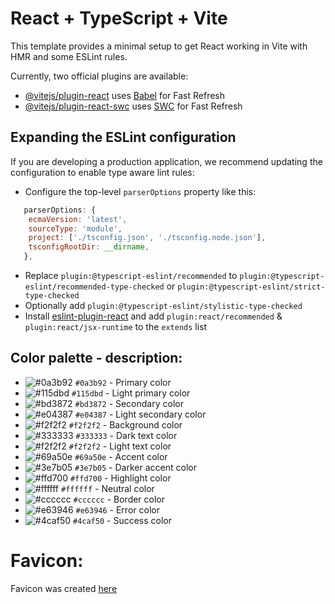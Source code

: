 # React + TypeScript + Vite

This template provides a minimal setup to get React working in Vite with HMR and some ESLint rules.

Currently, two official plugins are available:

- [@vitejs/plugin-react](https://github.com/vitejs/vite-plugin-react/blob/main/packages/plugin-react/README.md) uses [Babel](https://babeljs.io/) for Fast Refresh
- [@vitejs/plugin-react-swc](https://github.com/vitejs/vite-plugin-react-swc) uses [SWC](https://swc.rs/) for Fast Refresh

## Expanding the ESLint configuration

If you are developing a production application, we recommend updating the configuration to enable type aware lint rules:

- Configure the top-level `parserOptions` property like this:

```js
   parserOptions: {
    ecmaVersion: 'latest',
    sourceType: 'module',
    project: ['./tsconfig.json', './tsconfig.node.json'],
    tsconfigRootDir: __dirname,
   },
```

- Replace `plugin:@typescript-eslint/recommended` to `plugin:@typescript-eslint/recommended-type-checked` or `plugin:@typescript-eslint/strict-type-checked`
- Optionally add `plugin:@typescript-eslint/stylistic-type-checked`
- Install [eslint-plugin-react](https://github.com/jsx-eslint/eslint-plugin-react) and add `plugin:react/recommended` & `plugin:react/jsx-runtime` to the `extends` list


## Color palette - description:
- ![#0a3b92](https://placehold.co/15x15/0a3b92/0a3b92.png) `#0a3b92` - Primary color
- ![#115dbd](https://placehold.co/15x15/115dbd/115dbd.png) `#115dbd` - Light primary color
- ![#bd3872](https://placehold.co/15x15/bd3872/bd3872.png) `#bd3872` - Secondary color
- ![#e04387](https://placehold.co/15x15/e04387/e04387.png) `#e04387` - Light secondary color
- ![#f2f2f2](https://placehold.co/15x15/f2f2f2/f2f2f2.png) `#f2f2f2` - Background color
- ![#333333](https://placehold.co/15x15/333333/333333.png) `#333333` - Dark text color
- ![#f2f2f2](https://placehold.co/15x15/f2f2f2/f2f2f2.png) `#f2f2f2` - Light text color
- ![#69a50e](https://placehold.co/15x15/69a50e/69a50e.png) `#69a50e` - Accent color
- ![#3e7b05](https://placehold.co/15x15/3e7b05/3e7b05.png) `#3e7b05` - Darker accent color
- ![#ffd700](https://placehold.co/15x15/ffd700/ffd700.png) `#ffd700` - Highlight color
- ![#ffffff](https://placehold.co/15x15/ffffff/ffffff.png) `#ffffff` - Neutral color
- ![#cccccc](https://placehold.co/15x15/cccccc/cccccc.png) `#cccccc` - Border color
- ![#e63946](https://placehold.co/15x15/e63946/e63946.png) `#e63946` - Error color
- ![#4caf50](https://placehold.co/15x15/4caf50/4caf50.png) `#4caf50` - Success color

# Favicon:
Favicon was created [here](https://icons8.com)